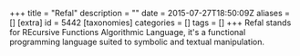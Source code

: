 +++
title = "Refal"
description = ""
date = 2015-07-27T18:50:09Z
aliases = []
[extra]
id = 5442
[taxonomies]
categories = []
tags = []
+++
Refal stands for REcursive Functions Algorithmic Language, it's a functional programming language suited to symbolic and textual manipulation.
